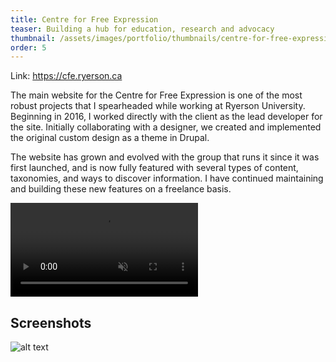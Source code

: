 ```yaml
---
title: Centre for Free Expression
teaser: Building a hub for education, research and advocacy
thumbnail: /assets/images/portfolio/thumbnails/centre-for-free-expression.png
order: 5
---
```


Link: <https://cfe.ryerson.ca>

The main website for the Centre for Free Expression is one of the most robust projects that I spearheaded while working at Ryerson University. Beginning in 2016, I worked directly with the client as the lead developer for the site. Initially collaborating with a designer, we created and implemented the original custom design as a theme in Drupal.

The website has grown and evolved with the group that runs it since it was first launched, and is now fully featured with several types of content, taxonomies, and ways to discover information. I have continued maintaining and building these new features on a freelance basis.

<video autoplay muted loop playsinline>
    <source src="/assets/videos/centre-for-free-expression-demo.mp4" type="video/mp4">
</video>

## Screenshots

![alt text](/assets/images/portfolio/cfe-scr-1.png)

